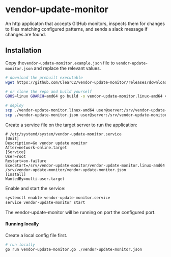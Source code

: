 # vendor-update-monitor

An http applicaton that accepts GitHub monitors, inspects them for changes to files matching configured patterns, and sends a slack message if changes are found.


## Installation
Copy the`vendor-update-monitor.example.json` file to `vendor-update-monitor.json` and replace the relevant values.

```bash
# download the prebuilt executable
wget https://github.com/ClearC2/vendor-update-monitor/releases/download/<release-tag>/vendor-update-monitor.linux-amd64 

# or clone the repo and build yourself
GOOS=linux GOARCH=amd64 go build -o vendor-update-monitor.linux-amd64 vendor-update-monitor.go

# deploy
scp ./vendor-update-monitor.linux-amd64 user@server:/srv/vendor-update-monitor/
scp ./vendor-update-monitor.json user@server:/srv/vendor-update-monitor/vendor-update-monitor.json
```

Create a service file on the target server to run the application:

```service
# /etc/systemd/system/vendor-update-monitor.service
[Unit]
Description=Go vendor update monitor
After=network-online.target
[Service]
User=root
Restart=on-failure
ExecStart=/srv/vendor-update-monitor/vendor-update-monitor.linux-amd64 /srv/vendor-update-monitor/vendor-update-monitor.json
[Install]
WantedBy=multi-user.target
```
Enable and start the service:
```bash
systemctl enable vendor-update-monitor.service
service vendor-update-monitor start
```

The vendor-update-monitor will be running on port the configured port.

#### Running locally
Create a local config file first.
```bash
# run locally
go run vendor-update-monitor.go ./vendor-update-monitor.json
```